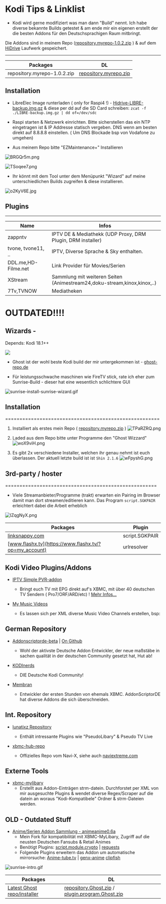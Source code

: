Kodi Tips & Linklist
========================================
* Kodi wird gerne modifiziert was man dann "Build" nennt. Ich habe diverse bekannte Builds getestet & am ende mir ein eigenen erstellt der die besten Addons für den Deutschsprachigen Raum mitbringt. 

Die Addons sind in meinem Repo ([repository.myrepo-1.0.2.zip](https://dbiesecke.github.io/repo/repository.myrepo/repository.myrepo-1.0.2.zip) ) & auf dem [HiDrive](https://my.hidrive.com/share/w4jo.f9fzu) Laufwerk gespeichert.



-------------------



| Packages                      | DL                                                                                                |  
|-------------------------------|---------------------------------------------------------------------------------------------------|
| repository.myrepo-1.0.2.zip | [repository.myrepo.zip](http://dbiesecke.github.io/repo/repository.myrepo/repository.myrepo-1.0.2.zip)      |


## Installation
* LibreElec Image runterladen ( only for Raspi4 !) - [Hidrive-LIBRE-backup.img.gz](https://my.hidrive.com/lnk/EEBpFRYj) & diese per dd auf die SD Card schreiben: `zcat -f ./LIBRE-backup.img.gz | dd of=/dev/sdc `

* Raspi starten & Netzwerk einrichten. Bitte sicherstellen das ein NTP eingetragen ist & IP Addresse statisch vergeben. DNS wenn am besten direkt auf 8.8.8.8 einstellen. ( Um DNS Blockade bsp von Vodafone zu umgehen)

* Aus meinem Repo bitte "EZMaintenance+" Installieren

![BRGQr5m.png](https://i.imgur.com/BRGQr5m.png) 

![TSoqee7.png](https://i.imgur.com/TSoqee7.png)


* Ihr könnt mit dem Tool unter dem Menüpunkt "Wizard" auf meine unterschiedlichen Builds zugreifen & diese installieren.

![o2KyV6E.jpg](https://i.imgur.com/o2KyV6E.jpg)




## Plugins
--------------------------------


| Name                        	| Infos                                                                      | 
|----------------------------	|--------------------------------------------------------------------------- |
| zappntv                       | IPTV DE & Mediathekk (UDP Proxy, DRM Plugin, DRM installer)                   | 
| tvone, tvone11, ..            | IPTV, Diverse Sprache & Sky enthalten.                                     | 
| DDL.me,HD-Filme.net           | Link Provider für Movies/Serien                                            | 
| XStream                       | Sammlung mit weiteren Seiten (Animestream24,doku-stream,kinox,kinox,..)    | 
| 7Tv,TVNOW                     | Mediatheken                                                                |













OUTDATED!!!!
==========================



Wizards - 
------------------------
Depends:  Kodi 18.1++ 

![](https://i.imgur.com/3yzdHpS.png)

* Ghost ist der wohl beste Kodi build der mir untergekommen ist -  [ghost-repo.de](http://ghost-repo.de/)

* Für leistungsschwache maschinen wie FireTV stick, rate ich eher zum Sunrise-Build - dieser hat eine wesentlich schlichtere GUI





![sunrise-install-sunrise-wizard.gif](https://dbiesecke.github.io/images/sunrise-install-sunrise-wizard.gif)


                                                 





## Installation
======================================================
1. Installiert als erstes mein Repo ( [repository.myrepo.zip](/plugin.program.sunrisewizard/plugin.program.sunrisewizard-1.04.zip) )
![TPaRZRQ.png](https://i.imgur.com/TPaRZRQ.png) 

2. Laded aus dem Repo bitte unter Programme den "Ghost Wizzard"
 ![woX9viH.png](https://i.imgur.com/woX9viH.png)

3. Es gibt 2x verschiedene Installer, welchen ihr genau nehmt ist euch überlassen. Der aktuell letzte build ist ist `Shin 2.1.6`  ![wFpyshG.png](https://i.imgur.com/wFpyshG.png)





## 3rd-party / hoster
=====================================================

* Viele Streamanbieter/Programme (trakt) erwarten ein Pairing im Browser damit man dort streamen/editieren kann. Das Program `script.SGKPAIR` erleichtert dabei die Arbeit erheblich

![lZqgNyX.png](https://i.imgur.com/lZqgNyX.png)


| Packages                                                              | Plugin                                                                                                |  
|-----------------------------------------------------------------------|---------------------------------------------------------------------------------------------------|
| [linksnappy.com](https://linksnappy.com/?ref=306077)                  | script.SGKPAIR                                                                                                  |
| [www.flashx.tv](https://www.flashx.tv/?op=my_account)                 | urlresolver                                                                                                   |





Kodi Video Plugins/Addons
---------------------------


    
  * [IPTV Simple PVR-addon](http://www.kodinerds.net/index.php/Thread/26042-IPTV-Simple-PVR-addon-mit-XMLTV-EPG/?pageNo=1)
    - Bringt euch TV mit EPG direkt auf's XBMC, mit über 40 deutschen TV Sendern ( Pro7/ORF/ARD/etc) !   [Mehr Infos...](http://www.kodinerds.net/index.php/Thread/26042-IPTV-Simple-PVR-addon-mit-XMLTV-EPG/?pageNo=1)



  * [My Music Videos](http://ftp.gnome.org/mirror/addons.superrepo.org/v5/addons/plugin.video.my_music_tv/plugin.video.my_music_tv-1.0.6.zip)
    * Es lassen sich per XML diverse Music Video Channels erstellen, bsp:
    
      <channel thumb="THUMB_URL" shuffled="no" unwatched="yes">
	  <entry title="VEVO: Top20 Today" type="vevo:charts" limit="20" cache="1" value="all:MostViewedToday" />
      </channel>
    
    
    
    
German Repository
---------------------

  * [Addonscriptorde-beta](https://code.google.com/p/addonscriptorde-beta-repo/downloads/detail?name=repository.addonscriptorde-beta.zip&can=2&q=) | [On Github](https://github.com/AddonScriptorDE?tab=repositories)
    - Wohl der aktivste Deutsche Addon Entwickler, der neue maßstäbe in sachen qualität in der deutschen Community gesetzt hat, Hut ab!
    
  * [KODInerds](http://www.kodinerds.net/index.php/Thread/30541-KODInerds-Repository/)
    - DIE Deutsche Kodi Community!
    
  * [Membran](http://code.google.com/p/membrane-xbmc-repo/downloads/detail?name=repository.membrane.xbmc-plugins.zip&can=2&q=)
    - Entwickler der ersten Stunden von ehemals XBMC. AddonScriptorDE hat diverse Addons die sich überschneiden.
    
    
Int. Repository
-------------------

  * [lunatixz Repository](https://github.com/Lunatixz/XBMC_Addons/blob/master/zips/repository.lunatixz/repository.lunatixz-1.0.zip?raw=true)
    - Enthält intressante Plugins wie "PseudoLibary" & Pseudo TV Live

  * [xbmc-hub-repo](https://offshoregit.com/xbmchub/xbmc-hub-repo/raw/master/)
    - Offizielles Repo vom Navi-X, siehe auch [naviextreme.com](http://www.navixtreme.com/)
    
    
Externe Tools
---------------

  * [xbmc-mylibary](https://code.google.com/p/xbmc-mylibrary/)
    - Erstellt aus Addon-Einträgen strm-datein. Durchforstet per XML von mir ausgesuchte Plugins & wendet diverse Regex/Scraper auf die datein an woraus "Kodi-Kompatibele" Ordner & strm-Dateien werden.
    
    
    
    
OLD - Outdated Stuff
----------------------------

  * [Anime/Serien Addon Sammlung - animeanime0.6a](https://github.com/dbiesecke/plugin.video.animeanime/releases/download/0.6a/plugin.video.animeanime-v0.6a.zip)
    - Mein Fork für kompatibilität mit XBMC-MyLibary, Zugriff auf die neusten Deutschen Fansubs & Retail Animes 
    - Benötigt Plugins:      [script.module.crypto](https://github.com/moneymaker365/xbmc-xbmcplus-plugins/blob/master/download/script.module.cryptopy/script.module.cryptopy-1.2.6.zip?raw=true) | [requests](http://mirrors.xbmc.org/addons/frodo/script.module.requests/script.module.requests-2.3.0.zip)
    - Folgende Plugins erweitern das Addon um automatische mirrorsuche: [Anime-tube.tv](https://www.dropbox.com/s/f8p90m5dvrrqkxi/plugin.video.animetube.1.2.5.zip?dl=1)  | [genx-anime](https://www.dropbox.com/s/ofvmajxr9zgtif8/plugin.video.genxanime.1.3.1.zip?dl=1) [clipfish](https://db.tt/a3IkHLe9)



![sunrise-intro.gif](https://dbiesecke.github.io/images/sunrise-intro.gif)


| Packages                      | DL                                                                                                |  
|-------------------------------|---------------------------------------------------------------------------------------------------|
| [Latest Ghost repo/installer](http://ghost-repo.de/)   | [repository.Ghost.zip](http://ghost-repo.de/repository.Ghost.zip)  / [plugin.program.Ghost.zip](http://ghost-repo.de/plugin.program.Ghost.zip)      |

